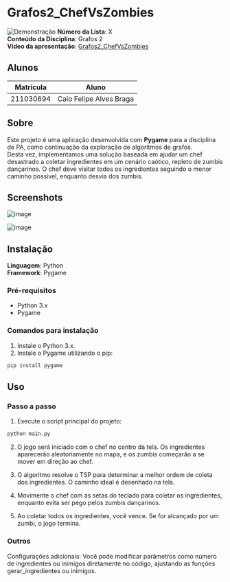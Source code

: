 # Grafos2_ChefVsZombies
![Demonstração](assets/demo.gif)
**Número da Lista**: X<br>
**Conteúdo da Disciplina**: Grafos 2<br>
**Video da apresentação**: [Grafos2_ChefVsZombies
](https://youtu.be/zb7NTT11jgI)<br>

## Alunos
|Matrícula | Aluno |
| -- | -- |
| 211030694 | Caio Felipe Alves Braga |


## Sobre  
Este projeto é uma aplicação desenvolvida com **Pygame** para a disciplina de PA, como continuação da exploração de algoritmos de grafos.  
Desta vez, implementamos uma solução baseada em ajudar um chef desastrado a coletar ingredientes em um cenário caótico, repleto de zumbis dançarinos. O chef deve visitar todos os ingredientes seguindo o menor caminho possível, enquanto desvia dos zumbis.

## Screenshots
![image](https://github.com/user-attachments/assets/af8e7f7a-a324-473a-9621-9d74c87278f3)

![image](https://github.com/user-attachments/assets/20a22cee-0483-4cf4-ba6d-97747af46ebf)


## Instalação
**Linguagem**: Python  
**Framework**: Pygame  

### Pré-requisitos
- Python 3.x  
- Pygame  

### Comandos para instalação
1. Instale o Python 3.x.
2. Instale o Pygame utilizando o pip:

```bash
pip install pygame
```

## Uso
### Passo a passo
1. Execute o script principal do projeto:

```bash
python main.py
```

2. O jogo será iniciado com o chef no centro da tela. Os ingredientes aparecerão aleatoriamente no mapa, e os zumbis começarão a se mover em direção ao chef.

3. O algoritmo resolve o TSP para determinar a melhor ordem de coleta dos ingredientes. O caminho ideal é desenhado na tela.

4. Movimente o chef com as setas do teclado para coletar os ingredientes, enquanto evita ser pego pelos zumbis dançarinos.

5. Ao coletar todos os ingredientes, você vence. Se for alcançado por um zumbi, o jogo termina.

### Outros
Configurações adicionais: Você pode modificar parâmetros como número de ingredientes ou inimigos diretamente no código, ajustando as funções gerar_ingredientes ou inimigos.
